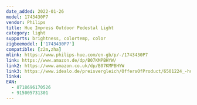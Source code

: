 ```yaml
---
date_added: 2022-01-26
model: 1743430P7
vendor: Philips
title: Hue Impress Outdoor Pedestal Light
category: light
supports: brightness, colortemp, color
zigbeemodel: ['1743430P7']
compatible: [z2m,zha]
mlink: https://www.philips-hue.com/en-gb/p/-/1743430P7
link: https://www.amazon.de/dp/B07KMPBHYW/
link2: https://www.amazon.co.uk/dp/B07KMPBHYW
link3: https://www.idealo.de/preisvergleich/OffersOfProduct/6501224_-hue-white-and-color-ambiance-impress-led-17434-30-p7-philips.html
link4: 
EAN: 
  - 8718696170526
  - 915005731301
---
```

